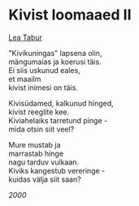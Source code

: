 # Kivist loomaaed II

[Lea Tabur](./)

"Kivikuningas" lapsena olin,  
mängumaias ja koerusi täis.  
Ei siis uskunud eales,  
et maailm  
kivist inimesi on täis.

Kivisüdamed, kalkunud hinged,  
kivist reeglite kee.  
Kiviahelaiks tarretund pinge -  
mida otsin siit veel?

Mure mustab ja  
marrastab hinge  
nagu tarduv vulkaan.  
Kiviks kangestub vereringe -  
kuidas välja siit saan?

_2000_

